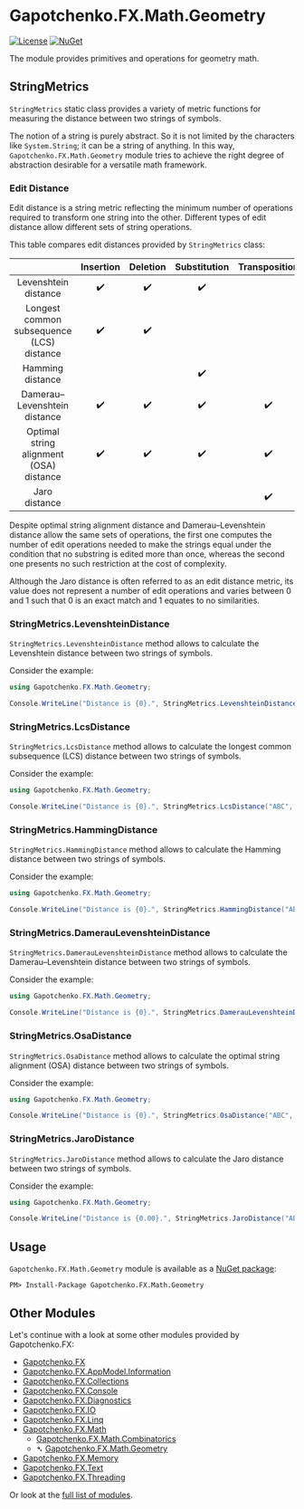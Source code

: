 ﻿# Gapotchenko.FX.Math.Geometry

[![License](https://img.shields.io/badge/license-MIT-green.svg)](../../LICENSE)
[![NuGet](https://img.shields.io/nuget/v/Gapotchenko.FX.Math.Geometry.svg)](https://www.nuget.org/packages/Gapotchenko.FX.Math.Geometry)

The module provides primitives and operations for geometry math.

## StringMetrics

`StringMetrics` static class provides a variety of metric functions for measuring the distance between two strings of symbols.

The notion of a string is purely abstract.
So it is not limited by the characters like `System.String`; it can be a string of anything.
In this way, `Gapotchenko.FX.Math.Geometry` module tries to achieve the right degree of abstraction desirable for a versatile math framework.

### Edit Distance

Edit distance is a string metric reflecting the minimum number of operations required to transform one string into the other. Different types of edit distance allow different sets of string operations.

This table compares edit distances provided by `StringMetrics` class:

|                                           |      Insertion     |      Deletion      |    Substitution    |    Transposition   |
|:-----------------------------------------:|:------------------:|:------------------:|:------------------:|:------------------:|
| Levenshtein distance                      | :heavy_check_mark: | :heavy_check_mark: | :heavy_check_mark: |                    |
| Longest common subsequence (LCS) distance | :heavy_check_mark: | :heavy_check_mark: |                    |                    |
| Hamming distance                          |                    |                    | :heavy_check_mark: |                    |
| Damerau–Levenshtein distance              | :heavy_check_mark: | :heavy_check_mark: | :heavy_check_mark: | :heavy_check_mark: |
| Optimal string alignment (OSA) distance   | :heavy_check_mark: | :heavy_check_mark: | :heavy_check_mark: | :heavy_check_mark: |
| Jaro distance                             |                    |                    |                    | :heavy_check_mark: |

Despite optimal string alignment distance and Damerau–Levenshtein distance allow the same sets of operations, the first one computes the number of edit operations needed to make the strings equal under the condition that no substring is edited more than once, whereas the second one presents no such restriction at the cost of complexity.

Although the Jaro distance is often referred to as an edit distance metric, its value does not represent a number of edit operations and varies between 0 and 1 such that 0 is an exact match and 1 equates to no similarities.

### StringMetrics.LevenshteinDistance

`StringMetrics.LevenshteinDistance` method allows to calculate the Levenshtein distance between two strings of symbols.

Consider the example:

```csharp
using Gapotchenko.FX.Math.Geometry;

Console.WriteLine("Distance is {0}.", StringMetrics.LevenshteinDistance("ABC", "BAC"));  // distance = 2
```

### StringMetrics.LcsDistance

`StringMetrics.LcsDistance` method allows to calculate the longest common subsequence (LCS) distance between two strings of symbols.

Consider the example:

```csharp
using Gapotchenko.FX.Math.Geometry;

Console.WriteLine("Distance is {0}.", StringMetrics.LcsDistance("ABC", "BAC"));  // distance = 2
```

### StringMetrics.HammingDistance

`StringMetrics.HammingDistance` method allows to calculate the Hamming distance between two strings of symbols.

Consider the example:

```csharp
using Gapotchenko.FX.Math.Geometry;

Console.WriteLine("Distance is {0}.", StringMetrics.HammingDistance("ABC", "BAC"));  // distance = 2
```

### StringMetrics.DamerauLevenshteinDistance

`StringMetrics.DamerauLevenshteinDistance` method allows to calculate the Damerau–Levenshtein distance between two strings of symbols.

Consider the example:

```csharp
using Gapotchenko.FX.Math.Geometry;

Console.WriteLine("Distance is {0}.", StringMetrics.DamerauLevenshteinDistance("ABC", "BAC"));  // distance = 1
```

### StringMetrics.OsaDistance

`StringMetrics.OsaDistance` method allows to calculate the optimal string alignment (OSA) distance between two strings of symbols.

Consider the example:

```csharp
using Gapotchenko.FX.Math.Geometry;

Console.WriteLine("Distance is {0}.", StringMetrics.OsaDistance("ABC", "BAC"));  // distance = 1
```

### StringMetrics.JaroDistance

`StringMetrics.JaroDistance` method allows to calculate the Jaro distance between two strings of symbols.

Consider the example:

```csharp
using Gapotchenko.FX.Math.Geometry;

Console.WriteLine("Distance is {0.00}.", StringMetrics.JaroDistance("ABC", "BAC"));  // distance = 0.44
```

## Usage

`Gapotchenko.FX.Math.Geometry` module is available as a [NuGet package](https://nuget.org/packages/Gapotchenko.FX.Math.Geometry):

```
PM> Install-Package Gapotchenko.FX.Math.Geometry
```

## Other Modules

Let's continue with a look at some other modules provided by Gapotchenko.FX:

- [Gapotchenko.FX](../Gapotchenko.FX)
- [Gapotchenko.FX.AppModel.Information](../Gapotchenko.FX.AppModel.Information)
- [Gapotchenko.FX.Collections](../Gapotchenko.FX.Collections)
- [Gapotchenko.FX.Console](../Gapotchenko.FX.Console)
- [Gapotchenko.FX.Diagnostics](../Gapotchenko.FX.Diagnostics.CommandLine)
- [Gapotchenko.FX.IO](../Gapotchenko.FX.IO)
- [Gapotchenko.FX.Linq](../Gapotchenko.FX.Linq)
- [Gapotchenko.FX.Math](../Gapotchenko.FX.Math)
  - [Gapotchenko.FX.Math.Combinatorics](../Gapotchenko.FX.Math.Combinatorics)
  - &#x27B4; [Gapotchenko.FX.Math.Geometry](../Gapotchenko.FX.Math.Geometry)
- [Gapotchenko.FX.Memory](../Gapotchenko.FX.Memory)
- [Gapotchenko.FX.Text](../Gapotchenko.FX.Text)
- [Gapotchenko.FX.Threading](../Gapotchenko.FX.Threading)

Or look at the [full list of modules](..#available-modules).
